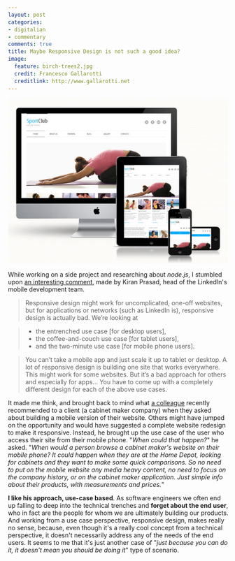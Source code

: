 ```yaml
---
layout: post
categories: 
- digitalian
- commentary
comments: true
title: Maybe Responsive Design is not such a good idea?
image:
  feature: birch-trees2.jpg
  credit: Francesco Gallarotti
  creditlink: http://www.gallarotti.net
---
```

![](/assets/2013/11/responsive.jpg)

While working on a side project and researching about *node.js*, I stumbled upon [an interesting comment](http://venturebeat.com/2012/05/02/linkedin-ipad-app-engineering/), made by Kiran Prasad, head of the LinkedIn's mobile development team.

>Responsive design might work for uncomplicated, one-off websites, but for applications or networks (such as LinkedIn is), responsive design is actually bad. We’re looking at

> - the entrenched use case [for desktop users],
> - the coffee-and-couch use case [for tablet users],
> - and the two-minute use case [for mobile phone users].

> You can’t take a mobile app and just scale it up to tablet or desktop. A lot of responsive design is building one site that works everywhere. This might work for some websites. But it’s a bad approach for others and especially for apps… You have to come up with a completely different design for each of the above use cases.

It made me think, and brought back to mind what [a colleague](http://peteiuvara.com/) recently recommended to a client (a cabinet maker company) when they asked about building a mobile version of their website. Others might have jumped on the opportunity and would have suggested a complete website redesign to make it responsive. Instead, he brought up the use case of the user who access their site from their mobile phone. "*When could that happen?*" he asked. "*When would a person browse a cabinet maker's website on their mobile phone? It could happen when they are at the Home Depot, looking for cabinets and they want to make some quick comparisons. So no need to put on the mobile website any media heavy content, no need to focus on the company history, or on the cabinet maker application. Just simple info about their products, with measurements and prices.*"

**I like his approach, use-case based**. As software engineers we often end up falling to deep into the technical trenches and **forget about the end user**, who in fact are the people for whom we are ultimately building our products. And working from a use case perspective, responsive design, makes really no sense, because, even though it's a really cool concept from a technical perspective, it doesn't necessarily address any of the needs of the end users. It seems to me that it's just another case of "*just because you can do it, it doesn't mean you should be doing it*" type of scenario.